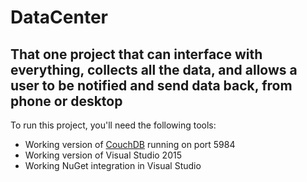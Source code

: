 # DataCenter

## That one project that can interface with everything, collects all the data, and allows a user to be notified and send data back, from phone or desktop

To run this project, you'll need the following tools:

* Working version of [CouchDB](http://couchdb.apache.org/) running on port 5984
* Working version of Visual Studio 2015
* Working NuGet integration in Visual Studio

